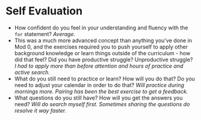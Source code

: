 # Self Evaluation

- How confident do you feel in your understanding and fluency with the `for` statement?
 *Average.*
- This was a much more advanced concept than anything you've done in Mod 0, and the exercises required you to push yourself to apply other background knowledge or learn things outside of the curriculum - how did that feel? Did you have productive struggle? Unproductive struggle?
*I had to apply more than before attention and hours of practice and active search.*
- What do you still need to practice or learn? How will you do that? Do you need to adjust your calendar in order to do that?
*Will practice during mornings more. Pairing has been the best exercise to get a feedback.*
- What questions do you still have? How will you get the answers you need?
*Will do search myself first. Sometimes sharing the questions do resolve it way faster.*